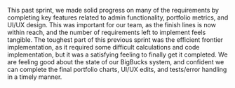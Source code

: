 This past sprint, we made solid progress on many of the requirements by completing key features related to admin functionality, portfolio metrics, and UI/UX design. This was important for our team, as the finish lines is now within reach, and the number of requirements left to implement feels tangible. The toughest part of this previous sprint was the efficient frontier implementation, as it required some difficult calculations and code implementation, but it was a satisfying feeling to finally get it completed. We are feeling good about the state of our BigBucks system, and confident we can complete the final portfolio charts, UI/UX edits, and tests/error handling in a timely manner.